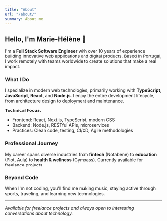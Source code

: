```yaml
---
title: "About"
url: "/about/"
summary: About me
---
```


## Hello, I'm Marie-Hélène 👋

I'm a **Full Stack Software Engineer** with over 10 years of experience building innovative web applications and digital products. Based in Portugal, I work remotely with teams worldwide to create solutions that make a real impact.

### What I Do

I specialize in modern web technologies, primarily working with **TypeScript**, **JavaScript**, **React**, and **Node.js**. I enjoy the entire development lifecycle, from architecture design to deployment and maintenance.

**Technical Focus:**
- Frontend: React, Next.js, TypeScript, modern CSS
- Backend: Node.js, RESTful APIs, microservices  
- Practices: Clean code, testing, CI/CD, Agile methodologies

### Professional Journey

My career spans diverse industries from **fintech** (Notabene) to **education** (Plot, Aula) to **health & wellness** (Gympass). Currently available for freelance projects.

### Beyond Code

When I'm not coding, you'll find me making music, staying active through sports, traveling, and learning new technologies.

---

*Available for freelance projects and always open to interesting conversations about technology.*